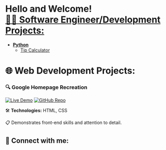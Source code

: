 <h1>Hello and Welcome! <br/><a href="https://github.com/HakubaCode"></a><a href="https://www.linkedin.com/in/seandesilva/"

<h1>👨‍💻 Software Engineer/Development Projects:</h1>


- <b>Python</b>
  - [Tip Calculator](https://github.com/HakubaCode/Tip-Calculator)
    
<h1>🌐 Web Development Projects:</h1>

### 🔍 Google Homepage Recreation

[![Live Demo](https://img.shields.io/badge/Live_Demo-brightgreen?style=for-the-badge)](https://hakubacode-google.netlify.app/)
[![GitHub Repo](https://img.shields.io/badge/GitHub-Repo-blue?style=for-the-badge&logo=github)](https://github.com/HakubaCode/Google-Homepage)

🛠️ **Technologies:** HTML, CSS

📋 Demonstrates front-end skills and attention to detail.


<h2> 🤝 Connect with me:</h2>

[linkedin]: https://linkedin.com/in/seandesilva
